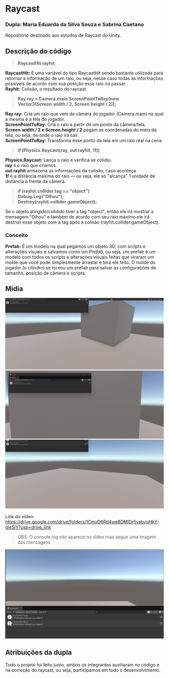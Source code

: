 # Raycast
### Dupla: Maria Eduarda da Silva Souza e Sabrina Caetano
Repositório destinado aos estudos de Raycast do Unity.<br>

## Descrição do código

>**RaycastHit rayhit**;

**RaycastHit:** É uma variável do tipo RaycastHit sendo bastante utilizada para retornar a informação de um raio, ou seja, nesse caso todas as informações possíveis de acordo com sua posição esse raio irá passar.
<br>**Rayhit:** Colisão, o resultado do raycast.

>**Ray ray = Camera.main.ScreenPointToRay(new Vector3(Screen.width / 2, Screen.height / 2));**

**Ray ray:** Cria um raio que vem da câmera do jogador (Camera.main) na qual a mesma é a tela do jogador.<br>
**ScreenPointToRay:**  Cria o raio a partir de um ponto da câmera/tela.<br>
**Screen.width / 2 e Screen.height / 2** pegam as coordenadas do meio da tela, ou seja, de onde o raio irá sair.<br>
**ScreenPointToRay:** Transforma esse ponto da tela em um raio real na cena.<br>

>**if (Physics.Raycast(ray, out rayhit, 1f))**

**Physics.Raycast:** Lança o raio e verifica se colidiu. <br>
**ray** é o raio que criamos. <br>
**out rayhit** armazena as informações da colisão, caso aconteça. <br>
**1f** é a distância máxima do raio — ou seja, ele só "alcança" 1 unidade de distância à frente da câmera.

>**if (rayhit.collider.tag == "object")**<br>
>**Debug.Log("Olhou");**<br>
>**Destroy(rayhit.collider.gameObject);**

Se o objeto atingido/colidido tiver a tag "object", então ele irá mostrar a mensagem "Olhou" e também de acordo com seu raio máximo ele irá destruir esse objeto com a tag após a colisão (rayhit.collider.gameObject).

### Conceito

**Prefab:** É um modelo na qual pegamos um objeto 3D, com scripts e alterações visuais e salvamos como um _Prefab_, ou seja, um prefab é um modelo com todos os scripts e alterações visuais feitas que viraram um molde que você pode simplesmente arrastar e terá ele feito. O molde do jogador (o cilindro) se tornou um prefab para salvar as configurações de tamanho, posição de câmera e scripts.

## Mídia

![IMGInicio](https://github.com/SouzaDuda/Raycast/blob/main/IMG1.png)
![IMGInicioEmFrenteAoCubo](https://github.com/SouzaDuda/Raycast/blob/main/IMG2.png)
![IMGOlhou](https://github.com/SouzaDuda/Raycast/blob/main/IMG3.png)

Link do vídeo:<br>
https://drive.google.com/drive/folders/1CmyD6Rd4we8DMlDr5yabypHkY-gleSlY?usp=drive_link<br>
> OBS: O console.log não aparece no vídeo mas segue uma imagem das mensagens

![IMGConsole](https://github.com/SouzaDuda/Raycast/blob/main/IMG4.png)

## Atribuições da dupla
Todo o projeto foi feito junto, ambos os integrantes auxiliaram no código e na correção do raycast, ou seja, participamos em todo o desenvolvimento.
